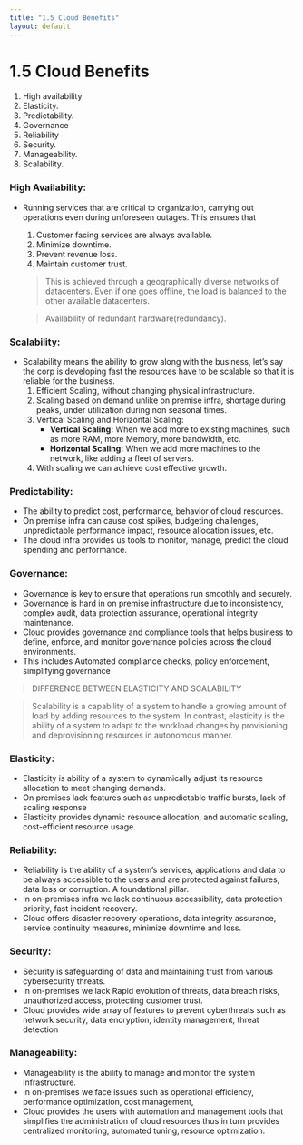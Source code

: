 ```yaml
---
title: "1.5 Cloud Benefits"
layout: default
---
```


# 1.5 Cloud Benefits

1. High availability
2. Elasticity.
3. Predictability.
4. Governance
5. Reliability
6. Security.
7. Manageability.
8. Scalability.

### High Availability:

- Running services that are critical to organization, carrying out operations even during unforeseen outages. This ensures that
    1. Customer facing services are always available.
    2. Minimize downtime.
    3. Prevent revenue loss.
    4. Maintain customer trust.
    
    > This is achieved through a geographically diverse networks of datacenters. Even if one goes offline, the load is balanced to the other available datacenters.
    > 
    
    > Availability of redundant hardware(redundancy).
    > 

### Scalability:

- Scalability means the ability to grow along with the business, let’s say the corp is developing fast the resources have to be scalable so that it is reliable for the business.
    1. Efficient Scaling, without changing physical infrastructure.
    2. Scaling based on demand unlike on premise infra, shortage during peaks, under utilization during non seasonal times.
    3. Vertical Scaling and Horizontal Scaling:
        - **Vertical Scaling:** When we add more to existing machines, such as more RAM, more Memory, more bandwidth, etc.
        - **Horizontal Scaling:** When we add more machines to the network, like adding a fleet of servers.
    4. With scaling we can achieve cost effective growth.

### Predictability:

- The ability to predict cost, performance, behavior of cloud resources.
- On premise infra can cause cost spikes, budgeting challenges, unpredictable performance impact, resource allocation issues, etc.
- The cloud infra provides us tools to monitor, manage, predict the cloud spending and performance.

### Governance:

- Governance is key to ensure that operations run smoothly and securely.
- Governance is hard in on premise infrastructure due to inconsistency, complex audit, data protection assurance, operational integrity maintenance.
- Cloud provides governance and compliance tools that helps business to define, enforce, and monitor governance policies across the cloud environments.
- This includes Automated compliance checks, policy enforcement, simplifying governance

> DIFFERENCE BETWEEN ELASTICITY AND SCALABILITY
> 

> Scalability is a capability of a system to handle a growing amount of load by adding resources to the system. In contrast, elasticity is the ability of a system to adapt to the workload changes by provisioning and deprovisioning resources in autonomous manner.
> 

### Elasticity:

- Elasticity is ability of a system to dynamically adjust its resource allocation to meet changing demands.
- On premises lack features such as unpredictable traffic bursts, lack of scaling response
- Elasticity provides dynamic resource allocation, and automatic scaling, cost-efficient resource usage.

### Reliability:

- Reliability is the ability of a system’s services, applications and data to be always accessible to the users and are protected against failures, data loss or corruption. A foundational pillar.
- In on-premises infra we lack continuous accessibility, data protection priority, fast incident recovery.
- Cloud offers disaster recovery operations, data integrity assurance, service continuity measures, minimize downtime and loss.

### Security:

- Security is safeguarding of data and maintaining trust from various cybersecurity threats.
- In on-premises we lack Rapid evolution of threats, data breach risks, unauthorized access, protecting customer trust.
- Cloud provides wide array of features to prevent cyberthreats such as network security, data encryption, identity management, threat detection

### Manageability:

- Manageability is the ability to manage and monitor the system infrastructure.
- In on-premises we face issues such as operational efficiency, performance optimization, cost management,
- Cloud provides the users with automation and management tools that simplifies the administration of cloud resources thus in turn provides centralized monitoring, automated tuning, resource optimization.